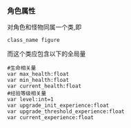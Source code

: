### 角色属性
对角色和怪物同属一个类,即
```
class_name figure
```
而这个类应包含以下的全局量
```
#生命相关量
var max_health:float
var min_health:float
var current_health:float
#经验等级相关量
var level:int=1
var upgrade_init_experience:float
var upgrade_threshold_experience:float
var current_experience:float
```

<!--stackedit_data:
eyJoaXN0b3J5IjpbLTEyOTIxMzQzNjksNTAyNDkwNjEzXX0=
-->